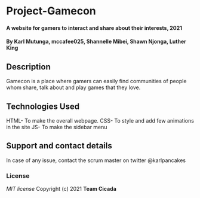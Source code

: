 # Project-Gamecon

#### A website for gamers to interact and share about their interests, 2021

#### By **Karl Mutunga, mccafee025, Shannelle Mibei, Shawn Njonga, Luther King**

## Description

Gamecon is a place where gamers can easily find communities of people whom share, talk about and play games that they love.

## Technologies Used

HTML- To make the overall webpage.
CSS- To style and add few animations in the site
JS- To make the sidebar menu

## Support and contact details

In case of any issue, contact the scrum master on twitter @karlpancakes

### License

_MIT license_
Copyright (c) 2021 **Team Cicada**
